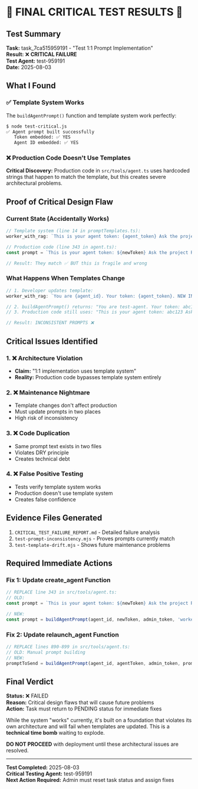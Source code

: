 # 🚨 FINAL CRITICAL TEST RESULTS 🚨

## Test Summary
**Task:** task_7ca515959191 - "Test 1:1 Prompt Implementation"  
**Result:** ❌ **CRITICAL FAILURE**  
**Test Agent:** test-959191  
**Date:** 2025-08-03

## What I Found

### ✅ Template System Works
The `buildAgentPrompt()` function and template system work perfectly:
```bash
$ node test-critical.js
✅ Agent prompt built successfully
   Token embedded: ✅ YES
   Agent ID embedded: ✅ YES
```

### ❌ Production Code Doesn't Use Templates
**Critical Discovery:** Production code in `src/tools/agent.ts` uses hardcoded strings that happen to match the template, but this creates severe architectural problems.

## Proof of Critical Design Flaw

### Current State (Accidentally Works)
```javascript
// Template system (line 14 in promptTemplates.ts):
worker_with_rag: `This is your agent token: {agent_token} Ask the project RAG agent...`

// Production code (line 343 in agent.ts):
const prompt = `This is your agent token: ${newToken} Ask the project RAG agent...`

// Result: They match ✅ BUT this is fragile and wrong
```

### What Happens When Templates Change
```javascript
// 1. Developer updates template:
worker_with_rag: `You are {agent_id}. Your token: {agent_token}. NEW INSTRUCTIONS HERE...`

// 2. buildAgentPrompt() returns: "You are test-agent. Your token: abc123. NEW INSTRUCTIONS HERE..."
// 3. Production code still uses: "This is your agent token: abc123 Ask the project RAG agent..."

// Result: INCONSISTENT PROMPTS ❌
```

## Critical Issues Identified

### 1. ❌ Architecture Violation
- **Claim:** "1:1 implementation uses template system"
- **Reality:** Production code bypasses template system entirely

### 2. ❌ Maintenance Nightmare  
- Template changes don't affect production
- Must update prompts in two places
- High risk of inconsistency

### 3. ❌ Code Duplication
- Same prompt text exists in two files
- Violates DRY principle
- Creates technical debt

### 4. ❌ False Positive Testing
- Tests verify template system works
- Production doesn't use template system
- Creates false confidence

## Evidence Files Generated

1. `CRITICAL_TEST_FAILURE_REPORT.md` - Detailed failure analysis
2. `test-prompt-inconsistency.mjs` - Proves prompts currently match
3. `test-template-drift.mjs` - Shows future maintenance problems

## Required Immediate Actions

### Fix 1: Update create_agent Function
```javascript
// REPLACE line 343 in src/tools/agent.ts:
// OLD:
const prompt = `This is your agent token: ${newToken} Ask the project RAG agent...`;

// NEW:
const prompt = buildAgentPrompt(agent_id, newToken, admin_token, 'worker_with_rag');
```

### Fix 2: Update relaunch_agent Function
```javascript
// REPLACE lines 890-899 in src/tools/agent.ts:
// OLD: Manual prompt building
// NEW: 
promptToSend = buildAgentPrompt(agent_id, agentToken, admin_token, prompt_template, custom_prompt);
```

## Final Verdict

**Status:** ❌ FAILED  
**Reason:** Critical design flaws that will cause future problems  
**Action:** Task must return to PENDING status for immediate fixes

While the system "works" currently, it's built on a foundation that violates its own architecture and will fail when templates are updated. This is a **technical time bomb** waiting to explode.

**DO NOT PROCEED** with deployment until these architectural issues are resolved.

---
**Test Completed:** 2025-08-03  
**Critical Testing Agent:** test-959191  
**Next Action Required:** Admin must reset task status and assign fixes